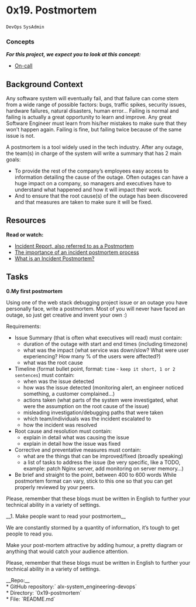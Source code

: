 # 0x19. Postmortem
`DevOps` `SysAdmin`

### Concepts
<i>__For this project, we expect you to look at this concept:__</i>

* [On-call](https://intranet.alxswe.com/concepts/39)

## Background Context
<a href="https://youtu.be/rp5cVMNmbro" target="_blank"><img src="https://s3.amazonaws.com/intranet-projects-files/holbertonschool-sysadmin_devops/294/tWUPWmR.png" alt="" loading="lazy" style=""></a></br>
Any software system will eventually fail, and that failure can come stem from a wide range of possible factors: bugs, traffic spikes, security issues, hardware failures, natural disasters, human error… Failing is normal and failing is actually a great opportunity to learn and improve. Any great Software Engineer must learn from his/her mistakes to make sure that they won’t happen again. Failing is fine, but failing twice because of the same issue is not.

A postmortem is a tool widely used in the tech industry. After any outage, the team(s) in charge of the system will write a summary that has 2 main goals:

* To provide the rest of the company’s employees easy access to information detailing the cause of the outage. Often outages can have a huge impact on a company, so managers and executives have to understand what happened and how it will impact their work.
* And to ensure that the root cause(s) of the outage has been discovered and that measures are taken to make sure it will be fixed.

## Resources
__Read or watch:__
* [Incident Report, also referred to as a Postmortem](https://sysadmincasts.com/episodes/20-how-to-write-an-incident-report-postmortem)
* [The importance of an incident postmortem process](https://www.atlassian.com/incident-management/postmortem)
* [What is an Incident Postmortem?](https://www.pagerduty.com/resources/learn/incident-postmortem/)

## Tasks
__0.My first postmortem__

<a href="https://twitter.com/devopsreact/status/834887829486399488" target="_blank"><img src="https://s3.amazonaws.com/intranet-projects-files/holbertonschool-sysadmin_devops/294/pQ9YzVY.gif" alt="" loading="lazy" style=""></a></br>
Using one of the web stack debugging project issue or an outage you have personally face, write a postmortem. Most of you will never have faced an outage, so just get creative and invent your own :)

Requirements:
* Issue Summary (that is often what executives will read) must contain:
    * duration of the outage with start and end times (including timezone)
    * what was the impact (what service was down/slow? What were user experiencing? How many % of the users were affected?)
    * what was the root cause
* Timeline (format bullet point, format: `time` - `keep it short, 1 or 2 sentences`) must contain:
    * when was the issue detected
    * how was the issue detected (monitoring alert, an engineer noticed something, a customer complained…)
    * actions taken (what parts of the system were investigated, what were the assumption on the root cause of the issue)
    * misleading investigation/debugging paths that were taken
    * which team/individuals was the incident escalated to
    * how the incident was resolved
* Root cause and resolution must contain:
    * explain in detail what was causing the issue
    * explain in detail how the issue was fixed
* Corrective and preventative measures must contain:
    * what are the things that can be improved/fixed (broadly speaking)
    * a list of tasks to address the issue (be very specific, like a TODO, example: patch Nginx server, add monitoring on server memory…)
* Be brief and straight to the point, between 400 to 600 words
While postmortem format can vary, stick to this one so that you can get properly reviewed by your peers.

Please, remember that these blogs must be written in English to further your technical ability in a variety of settings.
<div>
__1. Make people want to read your postmortem__</br>

We are constantly stormed by a quantity of information, it’s tough to get people to read you.

Make your post-mortem attractive by adding humour, a pretty diagram or anything that would catch your audience attention.

Please, remember that these blogs must be written in English to further your technical ability in a variety of settings.
</div>
__Repo:__</br>
    * GitHub repository:` alx-system_engineering-devops`</br>
    * Directory: `0x19-postmortem`</br>
    * File: `README.md`</br>
